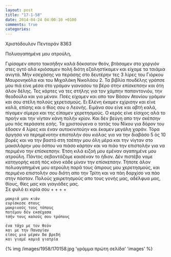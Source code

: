 ```yaml
---
layout: post
title: "17-1-58"
date: 2014-04-24 04:00:10 +0100
comments: true
categories:
---
```


Χριστόδουλον Πενταράν 8363

Πολυαγαπημένε μου ατρούλη,

Γιρίσαμεν αποτο τακσήδην καλά δόκσατον θεόν, βτάσαμεν στο χοργιόν στες ογτό αλά κριόσαμεν πολή διότη εζαληστίκαμεν και είχαμε τα τσιάμια ανιγτά. Μήν κσεχάσης να περάσης στο δευτέρην τες 3 λίρες του Γιόρκου Μαυρονηκόλα και του Μιχαλάκη Νικολάου 2. Τα βιβλία πουδέλης γράπσε μου πιά είνε μέσα στο γράμαν γιανασου τα βέρο στην επίσκεπσην και ότη άλον δέλης. Τες κάρτες να τες στήλης για τον χάμπην παπαντονιόυ, την θεοδούλα και για μέναν. Πσές είχαμεν και απο τον Βάσον Ατονίου γράμαν και σου στέλη πολούς χερετισμούς. Ει Ελένη έκαμεν εχίρισην και είνε καλά, επίσης και ο θίος σου ο Λεονής. Ειμάνα σου είνε και αβτή καλά, πίγαμεν σίμερα και της είπαμεν χερετησμούς. Ο κερός είνε είσιχος αλά το προήν και την νίγταν κάνη πολήν κρίον. Και δέν βεύγη απο την σκέπσην μου πός περάσατε εσής. Τα χριστούγενα ο τατάς του Νϊκου για δόρον του έδοσεν 4 λίρες και έναν αυτοκινιτούην και έκαμεν μεγάλη χαράν. Τόρα άργησα να περημένοτην επιστολήν σου κιόλας για να την διαβάσο 5 ός 10 βορές και να την βαστό στη τσέπην μου όλη μέρα και την νίγταν στο μακσιλάρην μου όσπου να πιάσο κάρταν και να πιάο την επιστολήν για να περιμένο την επίσκεπσην. Έτση κιλά ειζοή μου εμέναν αγαπημένε μου ατρούλη. Πάντος σεβαντάζομε καισέναν το ήδιον. Δέν πιστέβο ναμε κατηγορής κεσή πός κάνο κάδε μίναν την επίσκεπσην. Τήποτε άλον πολυαγαπημένε μου ατρούλη παρά τους άπιρους μου χερετησμούς, και περιμένο επιστολήν σου διότη απο την Τρίτη και να πάη δαρχίσο να πάο στην πόσταν. Πολούς χαιρετησμούς απο τους γονής μας, αδέλφυα μας, θίους, θίες μας και γιαγιάδες μας.<br/>
Σε φυλό ει κιρία σου + + + +

    μακριά μου κιάν
    ευρίσκεσε στους
    μακρινούς τους τόπους
    ποτέμου δέν εκσέχασα
    τσήν τους καλούς σου τρόπους

    ένα τάχο με τον θεόν
    και με την Παναγίαν
    είσος μια μέραν δα βρεδή
    και γιαμέ καμιά γιατρία

{% img /images/1958/170158.jpg 'γράμμα πρώτη σελίδα' 'images' %}
